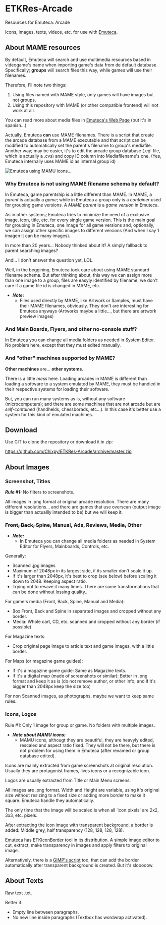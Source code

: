 # ETKRes-Arcade
Resources for Emuteca: Arcade

Icons, images, texts, videos, etc. for use with [Emuteca](https://github.com/Chixpy/Emuteca).

## About MAME resources

By default, Emuteca will search and use multimedia resources based in videogame's name when importing game's data from de default database. Specifically; **groups** will search files this way, while games will use their filenames.

Therefore, I'll note two things:
1. Using files named with MAME style, only games will have images but not groups.
2. Using this repository with MAME (or other compatible frontend) will not work at all.

You can read more about media files in [Emuteca's Web Page](https://chixpy.github.io/Emuteca/pages/Media-Files.html) (but it's in spanish...)

Actually, Emuteca **can** use MAME filenames. There is a script that create the arcade database from a MAME executable and that script can be modified to automatically set the parent's filename to group's mediafile. Another way; may be easier, it's to edit the arcade group database (.egl file, which is actually a .cvs) and copy ID column into Mediafilename's one. (Yes, Emuteca internally uses MAME id as internal group id)

![Emuteca using MAMU icons...](https://chixpy.github.io/Emuteca/img/WhyEmuteca/EmutecaGroup.png)

### Why Emuteca is not using MAME filename schema by default?

In Emuteca, game parentship is a little different than MAME. In MAME, a *parent* is actually a *game*; while in Emuteca a group only is a *container* used for grouping game versions. A *MAME parent* is a *game version* in Emuteca.

As in other systems; Emuteca tries to minimize the need of a exclusive image, icon, title, etc. for every single game version. This is the main goal for grouping in Emuteca, one image for all game versions and, optionally, we can assign other specific images to different versions (And when I say 1 imagen it can be many images).

In more than 20 years... Nobody thinked about it? A simply fallback to parent searching images?

And... I don't answer the question yet, LOL.

Well, in the beggining, Emuteca took care about using MAME standard filename schema. But after thinking about, this way we can assign more than one image to a group, files are easyly identified by filename, we don't care if a game file id is changed in MAME, etc.

- ***Note:***
  - Files used directly by MAME, like Artwork or Samples, must have their MAME filenames, obviously. They don't are interesting for Emuteca anyways (Artworks maybe a little..., but there are artwork preview images)

### And Main Boards, Flyers, and other no-console stuff?

In Emuteca you can change all media folders as needed in System Editor. No problem here, except that they must edited manually.

### And "other" machines supported by MAME?

**Other machines** are... **other systems**. 

There is a little *mess* here. Loading arcades in MAME is different than loading a software to a system emulated by MAME, they must be handled in their respective systems for loading their software.

But, you can run many systems as is, without any software (microcomputers); and there are some machines that are not arcade but are *self-contained* (handhelds, chessborads, etc...). In this case it's better use a system for this kind of emulated machines.

## Download

Use GIT to clone the repository or download it in zip:

https://github.com/Chixpy/ETKRes-Arcade/archive/master.zip

## About Images

### Screenshot, Titles

***Rule #1:*** No filters to screenshots.

All images in .png format at original arcade resolution. There are many different resolutions... and there are games that use overscan (output image is bigger than actuallly intended to be) but we will keep it.

### ~~Front, Back, Spine,~~ Manual, Ads, Reviews, ~~Media,~~ Other

- ***Note:*** 
  - In Emuteca you can change all media folders as needed in System Editor for Flyers, Mainboards, Controls, etc.

Generally:

  * Scanned .jpg images 
  * Maximum of 2048px in its largest side, if its smaller don't scale it up.
  * If it's larger than 2048px, it's best to crop (see below) before scaling it down to 2048. Keeping aspect ratio.
  * Trying not to resave it many times. There are some transformations that can be done without lossing quality...

For game's media (Front, Back, Spine, Manual and Media):

  * Box Front, Back and Spine in separated images and cropped without any border. 
  * Media: Whole cart, CD, etc. scanned and cropped without any border (if possible)

For Magazine texts:

  * Crop original page image to article text and game images, with a little border.

For Maps (or magazine game guides):

  * If it's a magazine game guide: Same as Magazine texts.
  * If it's a digital map (made of screenshots or similar): Better in .png format and keep it as is (do not remove author, or other info; and if it's bigger than 2048px keep the size too)

For non Scanned images, as photographs, maybe we want to keep same rules. 

### Icons, Logos

Rule #1: Only 1 image for group or game. No folders with multiple images.

- ***Note about MAMU icons:***
  - MAMU icons, althougt they are beautiful, they are heavyly edited, rescaled and aspect ratio fixed. They will not be there, but there is not problem for using them in Emuteca (after renamed or group database edited).

Icons are mainly extracted from game screenshots at original resolution. Usually they are protagonist frames, lives icons or a recognizable icon.

Logos are usually extracted from Title or Main Menu screens.

All images are .png format. Width and Height are variable, using it's original size without resizing to a fixed size or adding more border to make it square. Emuteca handle they automatically.

The only time that the image will be scaled is when all 'icon pixels' are 2x2, 3x3, etc. pixels.

After extracting the icon image with transparent background, a border is added: Middle grey, half transparency (128, 128, 128, 128). 

[Emuteca](https://github.com/chixpy/emuteca) has [ETKIconBorder](https://github.com/Chixpy/Emuteca/blob/master/bin/Tools/ETKIconBorder.exe) tool in its distribution. A simple image editor to cut, extract, make transparency in images and apply filters to original image.

Alternatively, there is a [GIMP's script](https://github.com/Chixpy/Emuteca/tree/master/bin/Tools/Icon%20Border%20Gimp%20script) too, that can add the border automatically after transparent background is created. But it's slooooow.

## About Texts

Raw text .txt.

Better if:

  * Empty line between paragraphs.
  * No new line inside paragraphs (Textbox has wordwrap activated).
  